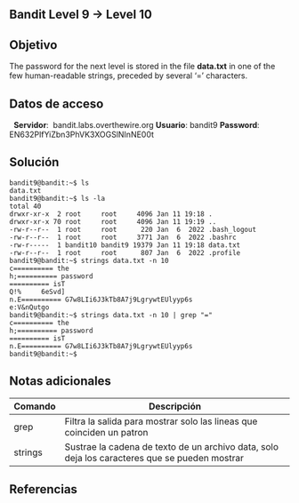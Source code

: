 ## Bandit Level 9 → Level 10

## Objetivo

The password for the next level is stored in the file **data.txt** in one of the few human-readable strings, preceded by several ‘=’ characters.

## Datos de acceso
 
**Servidor**:  bandit.labs.overthewire.org
**Usuario**: bandit9
**Password**: EN632PlfYiZbn3PhVK3XOGSlNInNE00t

## Solución

```
bandit9@bandit:~$ ls
data.txt
bandit9@bandit:~$ ls -la
total 40
drwxr-xr-x  2 root     root     4096 Jan 11 19:18 .
drwxr-xr-x 70 root     root     4096 Jan 11 19:19 ..
-rw-r--r--  1 root     root      220 Jan  6  2022 .bash_logout
-rw-r--r--  1 root     root     3771 Jan  6  2022 .bashrc
-rw-r-----  1 bandit10 bandit9 19379 Jan 11 19:18 data.txt
-rw-r--r--  1 root     root      807 Jan  6  2022 .profile
bandit9@bandit:~$ strings data.txt -n 10
c========== the
h;========== password
========== isT
Q!%     6eSvd]
n.E========== G7w8LIi6J3kTb8A7j9LgrywtEUlyyp6s
e:V&nQutgo
bandit9@bandit:~$ strings data.txt -n 10 | grep "="
c========== the
h;========== password
========== isT
n.E========== G7w8LIi6J3kTb8A7j9LgrywtEUlyyp6s
bandit9@bandit:~$ 
```

## Notas adicionales

| Comando | Descripción |
|------------|-------------|
| grep |  Filtra la salida para mostrar solo las lineas que coinciden un patron  |
| strings |  Sustrae la cadena de texto de un archivo data, solo deja los caracteres que se pueden mostrar  |

## Referencias